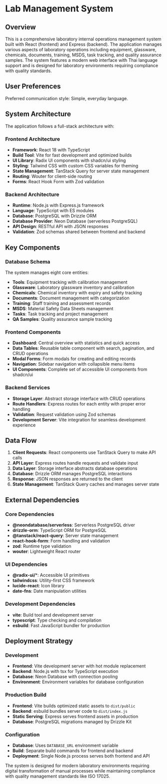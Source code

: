 # Lab Management System

## Overview

This is a comprehensive laboratory internal operations management system built with React (frontend) and Express (backend). The application manages various aspects of laboratory operations including equipment, glassware, chemicals, documents, training, MSDS, task tracking, and quality assurance samples. The system features a modern web interface with Thai language support and is designed for laboratory environments requiring compliance with quality standards.

## User Preferences

Preferred communication style: Simple, everyday language.

## System Architecture

The application follows a full-stack architecture with:

### Frontend Architecture
- **Framework**: React 18 with TypeScript
- **Build Tool**: Vite for fast development and optimized builds
- **UI Library**: Radix UI components with shadcn/ui styling
- **Styling**: Tailwind CSS with custom CSS variables for theming
- **State Management**: TanStack Query for server state management
- **Routing**: Wouter for client-side routing
- **Forms**: React Hook Form with Zod validation

### Backend Architecture
- **Runtime**: Node.js with Express.js framework
- **Language**: TypeScript with ES modules
- **Database**: PostgreSQL with Drizzle ORM
- **Database Provider**: Neon Database (serverless PostgreSQL)
- **API Design**: RESTful API with JSON responses
- **Validation**: Zod schemas shared between frontend and backend

## Key Components

### Database Schema
The system manages eight core entities:
- **Tools**: Equipment tracking with calibration management
- **Glassware**: Laboratory glassware inventory and calibration
- **Chemicals**: Chemical inventory with expiry and safety tracking
- **Documents**: Document management with categorization
- **Training**: Staff training and assessment records
- **MSDS**: Material Safety Data Sheets management
- **Tasks**: Task tracking and project management
- **QA Samples**: Quality assurance sample tracking

### Frontend Components
- **Dashboard**: Central overview with statistics and quick access
- **Data Tables**: Reusable table component with search, pagination, and CRUD operations
- **Modal Forms**: Form modals for creating and editing records
- **Navigation**: Sidebar navigation with collapsible menu items
- **UI Components**: Complete set of accessible UI components from shadcn/ui

### Backend Services
- **Storage Layer**: Abstract storage interface with CRUD operations
- **Route Handlers**: Express routes for each entity with proper error handling
- **Validation**: Request validation using Zod schemas
- **Development Server**: Vite integration for seamless development experience

## Data Flow

1. **Client Requests**: React components use TanStack Query to make API calls
2. **API Layer**: Express routes handle requests and validate input
3. **Data Layer**: Storage interface abstracts database operations
4. **Database**: Drizzle ORM manages PostgreSQL interactions
5. **Response**: JSON responses are returned to the client
6. **State Management**: TanStack Query caches and manages server state

## External Dependencies

### Core Dependencies
- **@neondatabase/serverless**: Serverless PostgreSQL driver
- **drizzle-orm**: TypeScript ORM for PostgreSQL
- **@tanstack/react-query**: Server state management
- **react-hook-form**: Form handling and validation
- **zod**: Runtime type validation
- **wouter**: Lightweight React router

### UI Dependencies
- **@radix-ui/***: Accessible UI primitives
- **tailwindcss**: Utility-first CSS framework
- **lucide-react**: Icon library
- **date-fns**: Date manipulation utilities

### Development Dependencies
- **vite**: Build tool and development server
- **typescript**: Type checking and compilation
- **esbuild**: Fast JavaScript bundler for production

## Deployment Strategy

### Development
- **Frontend**: Vite development server with hot module replacement
- **Backend**: Node.js with tsx for TypeScript execution
- **Database**: Neon Database with connection pooling
- **Environment**: Environment variables for database configuration

### Production Build
- **Frontend**: Vite builds optimized static assets to `dist/public`
- **Backend**: esbuild bundles server code to `dist/index.js`
- **Static Serving**: Express serves frontend assets in production
- **Database**: PostgreSQL migrations managed by Drizzle Kit

### Configuration
- **Database**: Uses `DATABASE_URL` environment variable
- **Build**: Separate build commands for frontend and backend
- **Deployment**: Single Node.js process serves both frontend and API

The system is designed for modern laboratory environments requiring digital transformation of manual processes while maintaining compliance with quality management standards like ISO 17025.